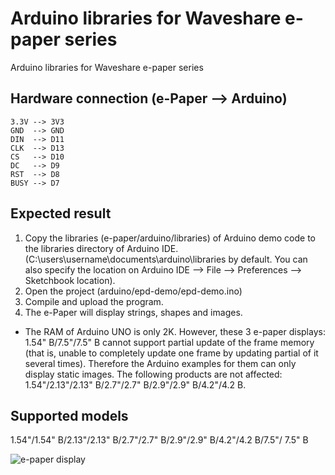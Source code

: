 # Arduino libraries for Waveshare e-paper series
Arduino libraries for Waveshare e-paper series
## Hardware connection (e-Paper --> Arduino)
    3.3V --> 3V3
    GND  --> GND
    DIN  --> D11
    CLK  --> D13
    CS   --> D10
    DC   --> D9
    RST  --> D8
    BUSY --> D7
## Expected result
1.  Copy the libraries (e-paper/arduino/libraries) of Arduino demo code to 
    the libraries directory of Arduino IDE.
    (C:\users\username\documents\arduino\libraries by default. You can also 
    specify the location on 
    Arduino IDE --> File --> Preferences --> Sketchbook location).
2.  Open the project (arduino/epd-demo/epd-demo.ino)
3.  Compile and upload the program.
4.  The e-Paper will display strings, shapes and images.
*   The RAM of Arduino UNO is only 2K. However, these 3 e-paper displays: 
1.54" B/7.5"/7.5" B
cannot support partial update of the frame memory (that is, unable to completely 
update one frame by updating partial of it several times).
Therefore the Arduino examples for them can only display static images.
The following products are not affected:
1.54"/2.13"/2.13" B/2.7"/2.7" B/2.9"/2.9" B/4.2"/4.2 B.
## Supported models
1.54"/1.54" B/2.13"/2.13" B/2.7"/2.7" B/2.9"/2.9" B/4.2"/4.2 B/7.5"/ 7.5" B

![e-paper display](http://www.waveshare.com/img/devkit/general/e-Paper-Modules-CMP.jpg)
